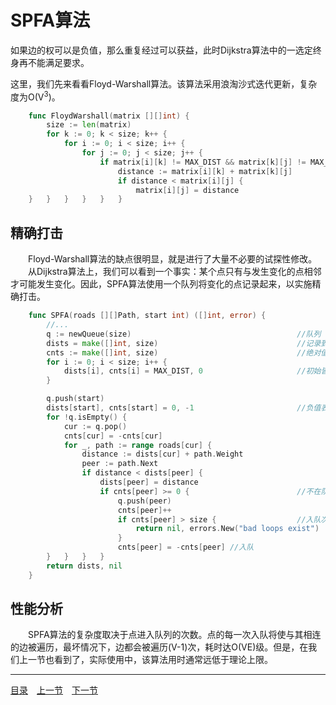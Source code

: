 # SPFA算法
如果边的权可以是负值，那么重复经过可以获益，此时Dijkstra算法中的一选定终身再不能满足要求。

这里，我们先来看看Floyd-Warshall算法。该算法采用浪淘沙式迭代更新，复杂度为O(V<sup>3</sup>)。
```go
    func FloydWarshall(matrix [][]int) {
        size := len(matrix)
        for k := 0; k < size; k++ {
            for i := 0; i < size; i++ {
                for j := 0; j < size; j++ {
                    if matrix[i][k] != MAX_DIST && matrix[k][j] != MAX_DIST {
                        distance := matrix[i][k] + matrix[k][j]
                        if distance < matrix[i][j] {
                            matrix[i][j] = distance
    }   }   }   }   }   }
```

## 精确打击
　　Floyd-Warshall算法的缺点很明显，就是进行了大量不必要的试探性修改。  
　　从Dijkstra算法上，我们可以看到一个事实：某个点只有与发生变化的点相邻才可能发生变化。因此，SPFA算法使用一个队列将变化的点记录起来，以实施精确打击。
```go
    func SPFA(roads [][]Path, start int) ([]int, error) {
        //...
        q := newQueue(size)                                     //队列
        dists = make([]int, size)                               //记录到各点的最短距离
        cnts := make([]int, size)                               //绝对值记录入队次数
        for i := 0; i < size; i++ {
            dists[i], cnts[i] = MAX_DIST, 0                     //初始皆不可达
        }

        q.push(start)
        dists[start], cnts[start] = 0, -1                       //负值表示在队列中
        for !q.isEmpty() {
            cur := q.pop()
            cnts[cur] = -cnts[cur]
            for _, path := range roads[cur] {
                distance := dists[cur] + path.Weight
                peer := path.Next
                if distance < dists[peer] {
                    dists[peer] = distance
                    if cnts[peer] >= 0 {                        //不在队列中
                        q.push(peer)
                        cnts[peer]++
                        if cnts[peer] > size {                  //入队次数超标，必定是有负回路
                            return nil, errors.New("bad loops exist")
                        }
                        cnts[peer] = -cnts[peer] //入队
        }   }   }   }
        return dists, nil
    }
```

## 性能分析
　　SPFA算法的复杂度取决于点进入队列的次数。点的每一次入队将使与其相连的边被遍历，最坏情况下，边都会被遍历(V-1)次，耗时达O(VE)级。但是，在我们上一节也看到了，实际使用中，该算法用时通常远低于理论上限。

---
[目录](../index.md)　[上一节](07-C.md)　[下一节](07-E.md)
